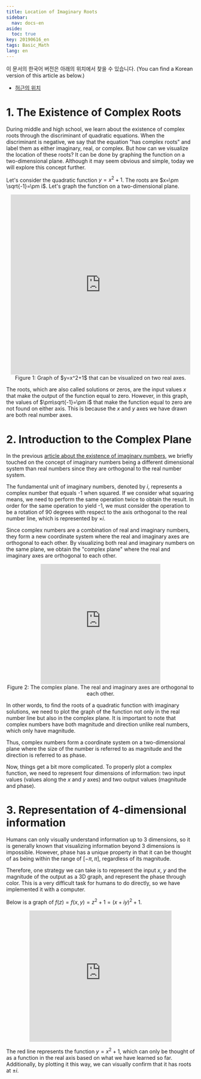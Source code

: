 ```yaml
---
title: Location of Imaginary Roots
sidebar:
  nav: docs-en
aside:
  toc: true
key: 20190616_en
tags: Basic_Math
lang: en
---
```


이 문서의 한국어 버전은 아래의 위치에서 찾을 수 있습니다. (You can find a Korean version of this article as below.)

* [허근의 위치](https://angeloyeo.github.io/2019/06/16/imaginary_root.html)

# 1. The Existence of Complex Roots

During middle and high school, we learn about the existence of complex roots through the discriminant of quadratic equations. When the discriminant is negative, we say that the equation "has complex roots" and label them as either imaginary, real, or complex. But how can we visualize the location of these roots? It can be done by graphing the function on a two-dimensional plane. Although it may seem obvious and simple, today we will explore this concept further.

Let's consider the quadratic function $y=x^2+1$. The roots are $x=\pm \sqrt{-1}=\pm i$. Let's graph the function on a two-dimensional plane.

<p align="center"><iframe width = "480" height = "480" frameborder = "0" src="https://angeloyeo.github.io/p5/yx2_2019_06_22_00_21_14/"></iframe><br>
Figure 1: Graph of $y=x^2+1$ that can be visualized on two real axes.
</p>

The roots, which are also called solutions or zeros, are the input values $x$ that make the output of the function equal to zero. However, in this graph, the values of $\pm\sqrt{-1}=\pm i$ that make the function equal to zero are not found on either axis. This is because the $x$ and $y$ axes we have drawn are both real number axes.

# 2. Introduction to the Complex Plane

In the previous [article about the existence of imaginary numbers](https://angeloyeo.github.io/2019/06/15/imaginary_number_en.html), we briefly touched on the concept of imaginary numbers being a different dimensional system than real numbers since they are orthogonal to the real number system.

The fundamental unit of imaginary numbers, denoted by $i$, represents a complex number that equals -1 when squared. If we consider what squaring means, we need to perform the same operation twice to obtain the result. In order for the same operation to yield -1, we must consider the operation to be a rotation of 90 degrees with respect to the axis orthogonal to the real number line, which is represented by $\times i$.

Since complex numbers are a combination of real and imaginary numbers, they form a new coordinate system where the real and imaginary axes are orthogonal to each other. By visualizing both real and imaginary numbers on the same plane, we obtain the "complex plane" where the real and imaginary axes are orthogonal to each other.

<p align="center"><iframe width = "320" height = "320" frameborder = "0" src="https://angeloyeo.github.io/p5/imaginary_roots_pic2_circle/"></iframe><br>Figure 2: The complex plane. The real and imaginary axes are orthogonal to each other.</p>

In other words, to find the roots of a quadratic function with imaginary solutions, we need to plot the graph of the function not only in the real number line but also in the complex plane. It is important to note that complex numbers have both magnitude and direction unlike real numbers, which only have magnitude. 

Thus, complex numbers form a coordinate system on a two-dimensional plane where the size of the number is referred to as magnitude and the direction is referred to as phase. 

Now, things get a bit more complicated. To properly plot a complex function, we need to represent four dimensions of information: two input values (values along the $x$ and $y$ axes) and two output values (magnitude and phase).

# 3. Representation of 4-dimensional information

Humans can only visually understand information up to 3 dimensions, so it is generally known that visualizing information beyond 3 dimensions is impossible. However, phase has a unique property in that it can be thought of as being within the range of $[-\pi, \pi]$, regardless of its magnitude.

Therefore, one strategy we can take is to represent the input $x$, $y$ and the magnitude of the output as a 3D graph, and represent the phase through color. This is a very difficult task for humans to do directly, so we have implemented it with a computer.

Below is a graph of $f(z)=f(x,y)=z^2+1=(x+iy)^2+1$.

<p align = "center">
  <iframe width = "380" height = "350" src = "https://angeloyeo.github.io/p5/2019-06-16-imaginary_root/" frameborder = "0"></iframe>
</p>

The red line represents the function $y=x^2+1$, which can only be thought of as a function in the real axis based on what we have learned so far. Additionally, by plotting it this way, we can visually confirm that it has roots at $\pm i$.